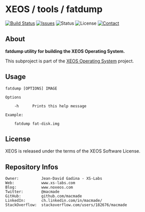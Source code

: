 XEOS / tools / fatdump
======================

[![Build Status](https://img.shields.io/travis/macmade/XEOS-tools-fatdump.svg?branch=master&style=flat)](https://travis-ci.org/macmade/XEOS-tools-fatdump)
[![Issues](http://img.shields.io/github/issues/macmade/XEOS-tools-fatdump.svg?style=flat)](https://github.com/macmade/XEOS-tools-fatdump/issues)
![Status](https://img.shields.io/badge/status-active-brightgreen.svg?style=flat)
![License](https://img.shields.io/badge/license-xeos-brightgreen.svg?style=flat)
[![Contact](https://img.shields.io/badge/contact-@macmade-blue.svg?style=flat)](https://twitter.com/macmade)

About
-----

**fatdump utility for building the XEOS Operating System.**

This subproject is part of the [XEOS Operating System](https://github.com/macmade/XEOS/) project.

Usage
-----

    fatdump [OPTIONS] IMAGE
    
    Options
    
        -h      Prints this help message
    
    Example:
    
        fatdump fat-disk.img

License
-------

XEOS is released under the terms of the XEOS Software License.

Repository Infos
----------------

    Owner:			Jean-David Gadina - XS-Labs
    Web:			www.xs-labs.com
    Blog:			www.noxeos.com
    Twitter:		@macmade
    GitHub:			github.com/macmade
    LinkedIn:		ch.linkedin.com/in/macmade/
    StackOverflow:	stackoverflow.com/users/182676/macmade
